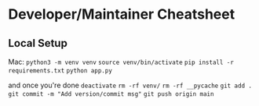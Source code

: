 # Developer/Maintainer Cheatsheet

## Local Setup

Mac:
`python3 -m venv venv`
`source venv/bin/activate`
`pip install -r requirements.txt`
`python app.py`

and once you're done
`deactivate`
`rm -rf venv/`
`rm -rf __pycache`
`git add .`
`git commit -m "Add version/commit msg"`
`git push origin main`
